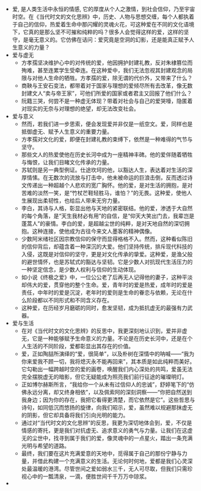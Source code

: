 - 爱, 是人类生活中永恒的情感, 它的厚度从个人之激情，到社会信仰，乃至宇宙时空。在《当代时文的文化思辨》中，历史、人物与思想交缠，每个人都执着于自己的信仰，热爱着生命中那闪耀的灵魂火花，可这种爱在不同的文化语境下，它真的是那么坚不可摧和纯粹的吗？很多人会觉得这样的爱，这样的坚守，是毫无意义的。它仿佛在诘问：爱究竟是空洞的幻影，还是能真正赋予人生意义的力量？
- 爱与虚无
	- 方孝孺坚决维护心中的对传统的爱，他因拥护封建礼教，反对朱棣篡位而殉难，甚至连累学生受牵连。在这种爱中，我们无法忽视其封建观念的局限与对他人生命的牺牲。方孝孺的爱，除无谓的代价外，又带来了什么？
	- 商鞅与王安石变法，都带着对于国家与理想的爱倾尽所有去改革，像无数封建文人“卖与帝王家”，可他们所爱的国家或者君主又回报了他们什么？
	- 阮籍三哭，何尝不是一种虚无体现？带着对社会与自己的爱哭嚎，隐匿着对现实的无奈与对理想的绝望，却无法改变社会。
- 爱与意义
	- 然而，若我们进一步思索，便会发现爱并非仅是一纸空文。爱，同样也是抵御虚无、赋予人生意义的重要力量。
	- 方孝孺对文化的爱，即便在封建礼教的束缚下，依然是一种难得的气节与坚守。
	- 那些文人的热爱使他在历史长河中成为一座精神丰碑。他的爱伴随着牺牲与悔恨，让我们目睹文化传承的力量。
	- 苏轼则是另一典型例证。仕途坎坷的他，以豁达人生，表达着对生活的深厚情愫。在无数次的流放与打击中，他未被命运的巨浪击倒，反而透过诗文传递出一种超越个人悲欢的宽广胸怀。他的爱，是对生活的拥抱，是对苦难的淡然一笑，是“竹杖芒鞋轻胜马，谁怕？”的无畏。这种爱，使他人生展现出柔韧性，也给后人带来无穷力量。
	- 李白，其诗与人格，彰显出他与天地的紧密联结。他的爱，渗透于大自然的每个角落，是“天生我材必有用”的自信，是“仰天大笑出门去，我辈岂是蓬蒿人”的豪情。李白的爱，是超越尘世的纯粹，是对天地自然的深切拥抱。这种连接，使他成为古往今来文人墨客的精神偶像。
	- 少数阿米绪社区因宗教信仰的保守而显得格格不入。然而，这种看似陈旧的信仰背后，却蕴含着一种深沉的大爱。他们坚持传统，排斥现代科技的入侵，这既是对信仰的坚守，更是对文化传承的挚爱。这种爱，是渔父般的避世情怀，也是苏轼式的豁达与坚韧。它是少数人对抗现代生活压力的一种坚定信念，是少数人权利与信仰的生动体现。
	- 如小说《终极之爱》中，一位公公老了后再无人记得他的妻子，这种平淡却伟大的爱，贯穿他的整个生命。爱，青年时的爱是热爱，成年时的爱是责任，中年时的爱是沉淀，老年时的爱则是生命的眷恋与依赖，无论在什么阶段都以不同形式和不同含义存在。
	- 这种爱，在历经岁月磨砺的同时，愈发坚韧，成为抵抗虚无的最强有力武器。
- 爱与生活
	- 在对《当代时文的文化思辨》的反思中，我更深刻地认识到，爱并非虚无，它是一种能够赋予生命意义的力量。不论是在历史长河中，还是在个人生活的不同阶段，爱都彰显出其存在的价值。
	- 爱，正如陶喆所演绎的“爱，很简单”，以及朴树在深情中的呐喊——“我为你来爱我不顾一切，我将熄灭永不能再回来”，其本质是如此纯粹而美好。它勾勒出一幅跨越时空的爱的画卷，唤醒我们内心深处的共鸣，爱虽无法完全摆脱虚无的暗影，但它无疑能成为照亮我们前行征途的璀璨明灯。
	- 正如博尔赫斯所言，“我给你一个从未有过信仰人的忠诚”，舒婷笔下的“仿佛永远分离，却又终身相依”，以及佩索阿的深刻洞察——“你把自然送到我身边；因为你的存在，我把它看得更清楚，而它依然是它”。这些哲思与诗句，如同低沉而悠扬的旋律，向我们昭示，爱，虽然难以规避那抹虚无的阴影，但它却具备将我们引向光明的能力。
	- 通过对“当代时文的文化思辨”的反思，我更为深切地体会到，爱，不仅是情感的寄托，更是我们对抗虚无、追求意义的勇气与力量。让我们在这虚无的尘世中，找寻到属于我们的爱，像灵魂中的一点星火，踏出一条充满光明与希望的道路。
	- 最终，我们要在这片充满爱意的天地中，觅得属于自己的那份宁静与力量，并借此构建一个充满意义的生活。无论何时何地，爱都是我们心灵深处最温暖的港湾。尽管世间之爱如弱水三千，无人可尽取，但我们只需珍视心中的一瓢清泉，一滴，便胜世间千千万万中琼浆。
-